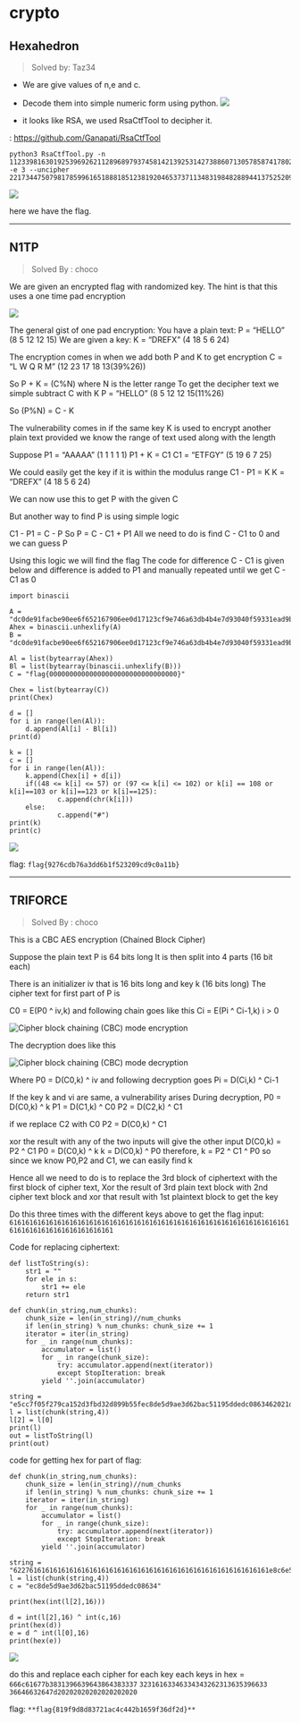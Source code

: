 # crypto

## Hexahedron
> Solved by: Taz34


- We are give values of n,e and c.
- Decode them into simple numeric form using python.
![](https://i.imgur.com/z1yvvX8.png)

- it looks like RSA, we used RsaCtfTool to decipher it.

: https://github.com/Ganapati/RsaCtfTool


    python3 RsaCtfTool.py -n 112339816301925396926211289689793745814213925314273886071305785874178028552510482239036537066616690493241410015435402110525284201411608164205573122430898583517515498250410244592963132324072861567753086739636553410154316180827724708002409356129254383468446158145079982391991062389788544378839486986385137994309 -e 3 --uncipher 2217344750798178599616518881851238192046537371134831984828894413752520937378161486880269974456574131502921272953104454680926482208357166098075344508240480152890914678813031666242202555794691235412837030045499161787224264164243336308650477343133919653356349913604131486721125


![](https://i.imgur.com/vOzC4jK.png)


here we have the flag.

---

## N1TP
> Solved By : choco

We are given an encrypted flag with randomized key.
The hint is that this uses a one time pad encryption

![](https://i.imgur.com/vxsQdmu.png)


The general gist of one pad encryption:
You have a plain text: P = “HELLO” (8 5 12 12 15)
We are given a key: K = “DREFX” (4 18 5 6 24)

The encryption comes in when we add both P and K to get encryption C = “L W Q R M” (12 23 17 18 13(39%26))

So P + K = (C%N) where N is the letter range
To get the decipher text we simple subtract C with K
P = “HELLO” (8 5 12 12 15(11%26)

So (P%N) = C - K

The vulnerability comes in if the same key K is used to encrypt another plain text provided we know the range of text used along with the length

Suppose P1 = “AAAAA” (1 1 1 1 1)
P1 + K = C1
C1 = “ETFGY” (5 19 6 7 25)

We could easily get the key if it is within the modulus range
C1 - P1 = K
K = “DREFX” (4 18 5 6 24)

We can now use this to get P with the given C

But another way to find P is using simple logic

C1 - P1 = C - P
So P = C - C1 + P1
All we need to do is 
find C - C1 to 0 and we can guess P 

Using this logic we will find the flag 
The code for difference C - C1 is given below and difference is added to P1
and manually repeated until we get C - C1 as 0


    import binascii
    
    A = "dc0de91facbe90ee6f652167906ee0d17123cf9e746a63db4b4e7d93040f59331ead9be0b2fe"
    Ahex = binascii.unhexlify(A) 
    B = "dc0de91facbe90ee6f652167906ee0d17123cf9e746a63db4b4e7d93040f59331ead9be0b2fe"
    
    Al = list(bytearray(Ahex))
    Bl = list(bytearray(binascii.unhexlify(B)))
    C = "flag{00000000000000000000000000000000}"
    
    Chex = list(bytearray(C))
    print(Chex)
    
    d = []
    for i in range(len(Al)):
        d.append(Al[i] - Bl[i])
    print(d)
    
    k = []
    c = []
    for i in range(len(Al)):
        k.append(Chex[i] + d[i])
        if((48 <= k[i] <= 57) or (97 <= k[i] <= 102) or k[i] == 108 or k[i]==103 or k[i]==123 or k[i]==125):
                c.append(chr(k[i]))
        else:
                c.append("#")
    print(k)
    print(c)


![](https://i.imgur.com/LIE6yxg.png)


flag: `flag{9276cdb76a3dd6b1f523209cd9c0a11b}`

---

## TRIFORCE
> Solved By : choco

This is a CBC AES encryption (Chained Block Cipher)

Suppose the plain text P is 64 bits long
It is then split into 4 parts (16 bit each)

There is an initializer iv that is 16 bits long and key k (16 bits long)
The cipher text for first part of P is

C0 = E(P0 ^ iv,k)
and following chain goes like this
Ci = E(Pi ^ Ci-1,k) i > 0 


![Cipher block chaining (CBC) mode encryption](https://i.imgur.com/5PtFyrs.png)


The decryption does like this

![Cipher block chaining (CBC) mode decryption](https://i.imgur.com/3KnZgU3.png)


Where P0 = D(C0,k) ^ iv
and following decryption goes
Pi = D(Ci,k) ^ Ci-1

If the key k and vi are same, a vulnerability arises
During decryption,
P0 = D(C0,k) ^ k
P1 = D(C1,k) ^ C0
P2 = D(C2,k) ^ C1

if we replace C2 with C0
P2 = D(C0,k) ^ C1

xor the result with any of the two inputs will give the other input
D(C0,k) = P2 ^ C1
P0 = D(C0,k) ^ k
k = D(C0,k) ^ P0
therefore, k = P2 ^ C1 ^ P0
so since we know P0,P2 and C1, we can easily find k

Hence all we need to do is to replace the 3rd block of ciphertext with the first block of cipher text,
Xor the result of 3rd plain text block with 2nd cipher text block and xor that result with 1st plaintext block to get the key 

Do this three times with the different keys above to get the flag
input: `616161616161616161616161616161616161616161616161616161616161616161616161616161616161616161616161`

Code for replacing ciphertext:


    def listToString(s): 
        str1 = ""   
        for ele in s: 
            str1 += ele   
        return str1 
    
    def chunk(in_string,num_chunks):
        chunk_size = len(in_string)//num_chunks
        if len(in_string) % num_chunks: chunk_size += 1
        iterator = iter(in_string)
        for _ in range(num_chunks):
            accumulator = list()
            for _ in range(chunk_size):
                try: accumulator.append(next(iterator))
                except StopIteration: break
            yield ''.join(accumulator)
            
    string = "e5cc7f05f279ca152d3fbd32d899b55fec8de5d9ae3d62bac51195ddedc0863462021d3c51a4a56555ca95ff4303b764a02a2f44327cb2007d46de117900720a"
    l = list(chunk(string,4))
    l[2] = l[0]
    print(l)
    out = listToString(l)
    print(out)

code for getting hex for part of flag:

    def chunk(in_string,num_chunks):
        chunk_size = len(in_string)//num_chunks
        if len(in_string) % num_chunks: chunk_size += 1
        iterator = iter(in_string)
        for _ in range(num_chunks):
            accumulator = list()
            for _ in range(chunk_size):
                try: accumulator.append(next(iterator))
                except StopIteration: break
            yield ''.join(accumulator)
    
    string = "6227616161616161616161616161616161616161616161616161616161616161e8c6e5dfb46432e2c2499084e899d462e6af4534aed0627d75f825c096970f36"
    l = list(chunk(string,4))
    c = "ec8de5d9ae3d62bac51195ddedc08634"
    
    print(hex(int(l[2],16)))
    
    d = int(l[2],16) ^ int(c,16)
    print(hex(d))
    e = d ^ int(l[0],16)
    print(hex(e))
![](https://i.imgur.com/TgyoAnU.jpg)


 
do this and replace each cipher for each key 
each keys in hex = `666c61677b3831396639643864383337` `32316163346334343262313635396633` `36646632647d20202020202020202020`

flag: `**flag{819f9d8d83721ac4c442b1659f36df2d}**`

